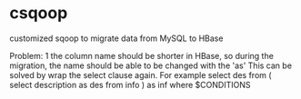 csqoop
======

customized sqoop to migrate data from MySQL to HBase



Problem:
1 the column name should be shorter in HBase, so during the migration, the name should be able to be changed with the 'as'
  This can be solved by wrap the select clause again. For example
  select des from (
     select description as des from info
  ) as inf where $CONDITIONS

